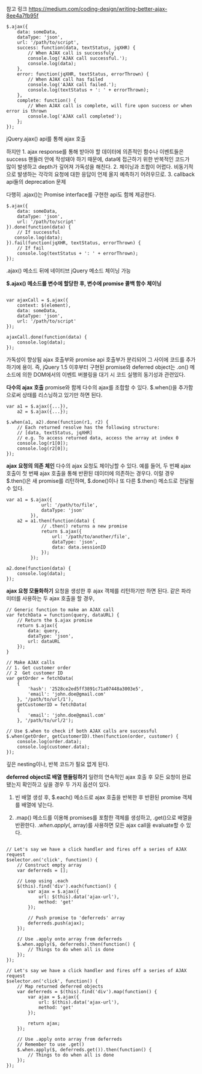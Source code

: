 참고 링크
https://medium.com/coding-design/writing-better-ajax-8ee4a7fb95f<br>

```
$.ajax({
    data: someData,
    dataType: 'json',
    url: '/path/to/script',
    success: function(data, textStatus, jqXHR) {
        // When AJAX call is successfuly
        console.log('AJAX call successful.');
        console.log(data);
    },
    error: function(jqXHR, textStatus, errorThrown) {
        // When AJAX call has failed
        console.log('AJAX call failed.');
        console.log(textStatus + ': ' + errorThrown);
    },
    complete: function() {
        // When AJAX call is complete, will fire upon success or when error is thrown
        console.log('AJAX call completed');
    };
});
```
jQuery.ajax() api를 통해 ajax 호출

하지만 1. ajax response를 통해 받아야 할 데이터에 의존적인 함수나 이벤트들은 success 핸들러 안에 작성돼야 하기 때문에,
data에 접근하기 위한 반복적인 코드가 많이 발생하고 depth가 깊어져 가독성을 해친다.
2. 체이닝과 조합이 어렵다. 비동기적으로 발생하는 각각의 요청에 대한 응답이 언제 올지 예측하기 어려우므로.
3. callback api들의 deprecation 문제 

다행히 .ajax()는 Promise interface를 구현한 api도 함께 제공한다.  

```
$.ajax({
    data: someData,
    dataType: 'json',
    url: '/path/to/script'
}).done(function(data) {
    // If successful
   console.log(data);
}).fail(function(jqXHR, textStatus, errorThrown) {
    // If fail
    console.log(textStatus + ': ' + errorThrown);
});
```
.ajax() 메소드 뒤에 네이티브 jQuery 메소드 체이닝 가능

**$.ajax() 메소드를 변수에 할당한 후, 변수에 promise 콜백 함수 체이닝**
```

var ajaxCall = $.ajax({
    context: $(element),
    data: someData,
    dataType: 'json',
    url: '/path/to/script'
});

ajaxCall.done(function(data) {
    console.log(data);
});
```
가독성이 향상됨
ajax 호출부와 promise api 호출부가 분리되어 그 사이에 코드를 추가하기에 용이.
즉, jQuery 1.5 이후부터 구현된 promise와 deferred object는 .on() 메소드에 의한 DOM에서의 이벤트 버블링을 대기 시 코드 실행의 동기성과 관련있다.

**다수의 ajax 호출**
promise와 함께 다수의 ajax를 조합할 수 있다.
$.when()을 추가함으로써 상태를 리스닝하고 있기만 하면 된다.

```
var a1 = $.ajax({...}),
    a2 = $.ajax({...});

$.when(a1, a2).done(function(r1, r2) {
    // Each returned resolve has the following structure:
    // [data, textStatus, jqXHR]
    // e.g. To access returned data, access the array at index 0
    console.log(r1[0]);
    console.log(r2[0]);
});
```

**ajax 요청의 의존 체인**
다수의 ajax 요청도 체이닝할 수 있다. 예를 들어, 두 번째 ajax 호출이 첫 번째 ajax 호출을 통해 반환된 데이터에 의존하는 경우다. 이럴 경우 $.then()은 새 promise를 리턴하며, $.done()이나 또 다른 $.then() 메소드로 전달될 수 있다.
```
var a1 = $.ajax({
             url: '/path/to/file',
             dataType: 'json'
         }),
    a2 = a1.then(function(data) {
             // .then() returns a new promise
             return $.ajax({
                 url: '/path/to/another/file',
                 dataType: 'json',
                 data: data.sessionID
             });
         });

a2.done(function(data) {
    console.log(data);
});
```

**ajax 요청 모듈화하기**
요청을 생성한 후 ajax 객체를 리턴하기만 하면 된다.
같은 파라미터를 사용하는 두 ajax 호출을 할 경우,
```
// Generic function to make an AJAX call
var fetchData = function(query, dataURL) {
    // Return the $.ajax promise
    return $.ajax({
        data: query,
        dataType: 'json',
        url: dataURL
    });
}

// Make AJAX calls 
// 1. Get customer order
// 2  Get customer ID
var getOrder = fetchData(
    {
        'hash': '2528ce2ed5ff3891c71a07448a3003e5',
        'email': 'john.doe@gmail.com'
    }, '/path/to/url/1'),
    getCustomerID = fetchData(
    {
        'email': 'john.doe@gmail.com'
    }, '/path/to/url/2');
    
// Use $.when to check if both AJAX calls are successful
$.when(getOrder, getCustomerID).then(function(order, customer) {
    console.log(order.data);
    console.log(customer.data);
});

```
깊은 nesting이나, 반복 코드가 필요 없게 된다.

**deferred object로 배열 핸들링하기**
일련의 연속적인 ajax 호출 후 모든 요청이 완료됐는지 확인하고 싶을 경우 두 가지 옵션이 있다.
1. 빈 배열 생성 후, $.each() 메소드로 ajax 호출을 반복한 후 반환된 promise 객체를 배열에 넣는다.

2. .map() 메소드를 이용해 promises를 포함한 객체를 생성하고, .get()으로 배열을 반환한다.
$.when.apply($, array)를 사용하면 모든 ajax call을 evaluate할 수 있다.
```

// Let's say we have a click handler and fires off a series of AJAX request
$selector.on('click', function() {
    // Construct empty array
    var deferreds = [];
    
    // Loop using .each
    $(this).find('div').each(function() {
        var ajax = $.ajax({
            url: $(this).data('ajax-url'),
            method: 'get'
        });
        
        // Push promise to 'deferreds' array
        deferreds.push(ajax);
    });
    
    // Use .apply onto array from deferreds
    $.when.apply($, deferreds).then(function() {
        // Things to do when all is done
    });
});
```
```
// Let's say we have a click handler and fires off a series of AJAX request
$selector.on('click', function() {
    // Map returned deferred objects
    var deferreds = $(this).find('div').map(function() {
        var ajax = $.ajax({
            url: $(this).data('ajax-url'),
            method: 'get'
        });
        
        return ajax;
    });
    
    // Use .apply onto array from deferreds
    // Remember to use .get()
    $.when.apply($, deferreds.get()).then(function() {
        // Things to do when all is done
    });
});
```
